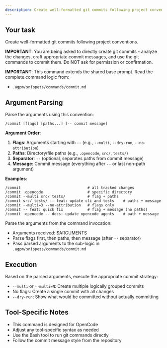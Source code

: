 ```yaml
---
description: Create well-formatted git commits following project conventions - supports single or multiple logically grouped commits
---
```


## Your task

Create well-formatted git commits following project conventions.

**IMPORTANT**: You are being asked to directly create git commits - analyze the changes, craft appropriate commit messages, and use the git commands to commit them. Do NOT ask for permission or confirmation.

**IMPORTANT**: This command extends the shared base prompt. Read the complete command logic from:
- `.agpm/snippets/commands/commit.md`

## Argument Parsing

Parse the arguments using this convention:
```
/commit [flags] [paths...] [-- commit message]
```

**Argument Order**:
1. **Flags**: Arguments starting with `--` (e.g., `--multi`, `--dry-run`, `--no-attribution`)
2. **Paths**: Directory/file paths (e.g., `.opencode`, `src/`, `tests/`)
3. **Separator**: `--` (optional, separates paths from commit message)
4. **Message**: Commit message (everything after `--` or last non-path argument)

**Examples**:
```
/commit                              # all tracked changes
/commit .opencode                    # specific directory
/commit --multi src/ tests/          # flag + paths
/commit src/ tests/ -- feat: update cli and tests    # paths + message
/commit --multi=3 --no-attribution   # flags only
/commit -- feat: quick fix           # flag + message (no paths)
/commit .opencode -- docs: update opencode agents    # path + message
```

Parse the arguments from the command invocation:
- Arguments received: $ARGUMENTS
- Parse flags first, then paths, then message (after `--` separator)
- Pass parsed arguments to the sub-logic in `.agpm/snippets/commands/commit.md`

## Execution

Based on the parsed arguments, execute the appropriate commit strategy:
- `--multi` or `--multi=N`: Create multiple logically grouped commits
- No flags: Create a single commit with all changes
- `--dry-run`: Show what would be committed without actually committing

## Tool-Specific Notes

- This command is designed for OpenCode
- Adjust any tool-specific syntax as needed
- Use the Bash tool to run git commands directly
- Follow the commit message style from the repository
